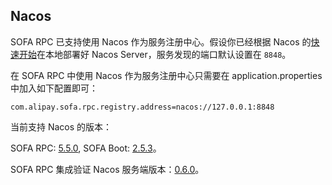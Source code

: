 ## Nacos

SOFA RPC 已支持使用 Nacos 作为服务注册中心。假设你已经根据 Nacos 的[快速开始](https://nacos.io/zh-cn/docs/quick-start.html)在本地部署好 Nacos Server，服务发现的端口默认设置在 `8848`。

在 SOFA RPC 中使用 Nacos 作为服务注册中心只需要在 application.properties 中加入如下配置即可：
```
com.alipay.sofa.rpc.registry.address=nacos://127.0.0.1:8848
```

当前支持 Nacos 的版本：

SOFA RPC: [5.5.0](https://github.com/alipay/sofa-rpc/releases), SOFA Boot: [2.5.3](https://github.com/alipay/sofa-boot/releases/)。

SOFA RPC 集成验证 Nacos 服务端版本：[0.6.0](https://github.com/alibaba/nacos/releases/tag/0.6.0)。